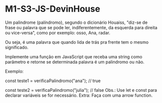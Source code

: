 # M1-S3-JS-DevinHouse

Um palindrome (palíndromo), segundo o dicionário Houaiss,
"diz-se de frase ou palavra que se pode ler, indiferentemente, da esquerda para direita ou vice-versa", como por exemplo: osso, Ana, radar.

Ou seja, é uma palavra que quando lida de trás pra frente tem o mesmo significado.

Implemente uma função em JavaScript que receba uma string como parâmetro e retorne se determinada palavra é um palindromo ou não.

Exemplo:

const teste1 = verificaPalindromo("ana");
// true

const teste2 = verificaPalindromo("julia");
// false
Obs.: Use let e const para declarar variáveis se for necessário.
Extra: Faça com uma arrow function.